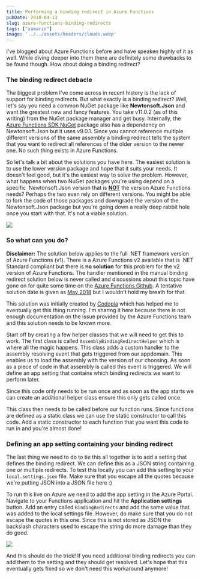 ```yaml
---
title: Performing a binding redirect in Azure Functions
pubDate: 2018-04-13
slug: azure-functions-binding-redirects
tags: ["xamarin"]
image: '../../assets/headers/clouds.webp'
---
```


I've blogged about Azure Functions before and have speaken highly of it as well. While diving deeper into them there are definitely some drawbacks to be found though. How about doing a binding redirect?

### The binding redirect debacle

The biggest problem I've come across in recent history is the lack of support for binding redirects. But what exactly is a binding redirect? Well, let's say you need a common NuGet package like **Newtonsoft.Json** and want the greatest new and fancy features. You take v11.0.2 (as of this writing) from the NuGet package manager and get busy. Internally, the [Azure Functions SDK NuGet](https://www.nuget.org/packages/Microsoft.NET.Sdk.Functions/) package also has a dependency on Newtonsoft.Json but it uses v9.0.1. Since you cannot reference multiple different versions of the same assembly a binding redirect tells the system that you want to redirect all references of the older version to the newer one. No such thing exists in Azure Functions.

So let's talk a bit about the solutions you have here. The easiest solution is to use the lower version package and hope that it suits your needs. It doesn't feel good, but it's the easiest way to solve the problem. However, what happens when two NuGet packages you're using depend on a specific  Newtonsoft.Json version that is <span style="text-decoration: underline;">**NOT**</span> the version Azure Functions needs? Perhaps the two even rely on different versions. You might be able to fork the code of those packages and downgrade the version of the Newtonsoft.Json package but you're going down a really deep rabbit hole once you start with that. It's not a viable solution.

![](/images/posts/alice.jpg)

### So what can you do?

**Disclaimer:** The solution below applies to the full .NET framework version of Azure Functions (v1). There is a Azure Functions v2 available that is .NET Standard compliant but there is **no solution** for this problem for the v2 version of Azure Functions. The handler mentioned in the manual binding redirect solution below is never called and discussions about this topic have gone on for quite some time on the [Azure Functions Github](https://github.com/Azure/Azure-Functions). A tentative solution date is given as [May 2018](https://github.com/Azure/azure-functions-host/wiki/Assembly-Resolution-in-Azure-Functions#what-the-challenges-when-running-on-azure-functions) but I wouldn't hold my breath for that.

This solution was initially created by [Codopia](https://codopia.wordpress.com/2017/07/21/how-to-fix-the-assembly-binding-redirect-problem-in-azure-functions/) which has helped me to eventually get this thing running. I'm sharing it here because there is not enough documentation on the issue provided by the Azure Functions team and this solution needs to be known more.

Start off by creating a few helper classes that we will need to get this to work. The first class is called `AssemblyBindingRedirectHelper` which is where all the magic happens. This class adds a custom handler to the assembly resolving event that gets triggered from our appdomain. This enables us to load the assembly with the version of our choosing. As soon as a piece of code in that assembly is called this event is triggered. We will define an app setting that contains which binding redirects we want to perform later.

<script src="https://gist.github.com/sthewissen/fc000387f26f4475e3a856e55ab74289.js"></script>

Since this code only needs to be run once and as soon as the app starts we can create an additional helper class ensure this only gets called once.

<script src="https://gist.github.com/sthewissen/3445654d469285d257f89a9466e21991.js"></script>

This class then needs to be called before our function runs. Since functions are defined as a static class we can use the static constructor to call this code. Add a static constructor to each function that you want this code to run in and you're almost done!

<script src="https://gist.github.com/sthewissen/aae9b063832266c8f8d96b196eba7df2.js"></script>

### Defining an app setting containing your binding redirect

The last thing we need to do to tie this all together is to add a setting that defines the binding redirect. We can define this as a JSON string containing one or multiple redirects. To test this locally you can add this setting to your `local.settings.json` file. Make sure that you escape all the quotes because we're putting JSON into a JSON file here :)

<script src="https://gist.github.com/sthewissen/f842b48ce21447efd5984fd3fb7b155b.js"></script>

To run this live on Azure we need to add the app setting in the Azure Portal. Navigate to your Functions application and hit the **Application settings** button. Add an entry called `BindingRedirects` and add the same value that was added to the local settings file. However, do make sure that you do not escape the quotes in this one. Since this is not stored as JSON the backslash characters used to escape the string do more damage than they do good.

[![](/images/posts/azure.jpg)](/images/posts/azure.jpg)

And this should do the trick! If you need additional binding redirects you can add them to the setting and they should get resolved. Let's hope that this eventually gets fixed so we don't need this workaround anymore!
